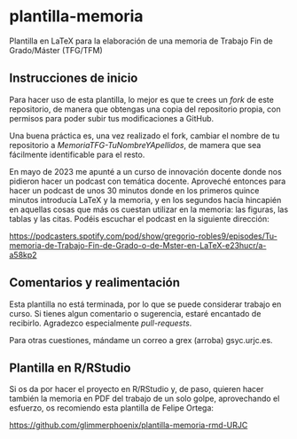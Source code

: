 # plantilla-memoria
Plantilla en LaTeX para la elaboración de una memoria de Trabajo Fin de Grado/Máster (TFG/TFM)

## Instrucciones de inicio

Para hacer uso de esta plantilla, lo mejor es que te crees un <i>fork</i> de este repositorio, de manera que obtengas una copia del repositorio propia, con permisos para poder subir tus modificaciones a GitHub.

Una buena práctica es, una vez realizado el fork, cambiar el nombre de tu repositorio a <i>MemoriaTFG-TuNombreYApellidos</i>, de mamera que sea fácilmente identificable para el resto.

En mayo de 2023 me apunté a un curso de innovación docente donde nos pidieron hacer un podcast con temática docente. Aproveché entonces para hacer un podcast de unos 30 minutos donde en los primeros quince minutos introducía LaTeX y la memoria, y en los segundos hacía hincapién en aquellas cosas que más os cuestan utilizar en la memoria: las figuras, las tablas y las citas. Podéis escuchar el podcast en la siguiente dirección:

https://podcasters.spotify.com/pod/show/gregorio-robles9/episodes/Tu-memoria-de-Trabajo-Fin-de-Grado-o-de-Mster-en-LaTeX-e23hucr/a-a58kp2

## Comentarios y realimentación

Esta plantilla no está terminada, por lo que se puede considerar trabajo en curso. Si tienes algun comentario o sugerencia, estaré encantado de recibirlo. Agradezco especialmente <i>pull-requests</i>.

Para otras cuestiones, mándame un correo a grex (arroba) gsyc.urjc.es.

## Plantilla en R/RStudio

Si os da por hacer el proyecto en R/RStudio y, de paso, quieren hacer también la memoria en PDF del trabajo de un solo golpe, aprovechando el esfuerzo, os recomiendo esta plantilla de Felipe Ortega:

https://github.com/glimmerphoenix/plantilla-memoria-rmd-URJC
 
